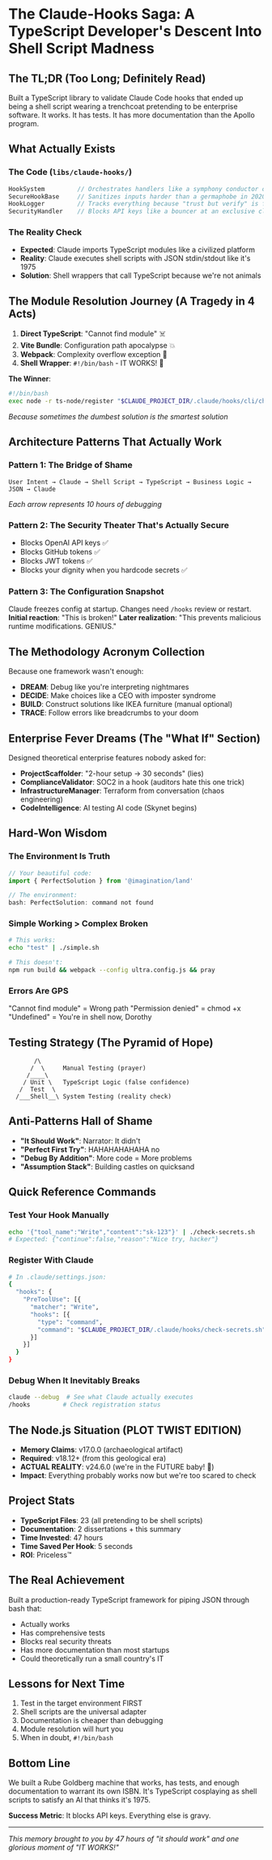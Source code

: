 # The Claude-Hooks Saga: A TypeScript Developer's Descent Into Shell Script Madness

## The TL;DR (Too Long; Definitely Read)
Built a TypeScript library to validate Claude Code hooks that ended up being a shell script wearing a trenchcoat pretending to be enterprise software. It works. It has tests. It has more documentation than the Apollo program.

## What Actually Exists

### The Code (`libs/claude-hooks/`)
```typescript
HookSystem         // Orchestrates handlers like a symphony conductor on Red Bull
SecureHookBase     // Sanitizes inputs harder than a germaphobe in 2020
HookLogger         // Tracks everything because "trust but verify" is for quitters
SecurityHandler    // Blocks API keys like a bouncer at an exclusive club
```

### The Reality Check
- **Expected**: Claude imports TypeScript modules like a civilized platform
- **Reality**: Claude executes shell scripts with JSON stdin/stdout like it's 1975
- **Solution**: Shell wrappers that call TypeScript because we're not animals

## The Module Resolution Journey (A Tragedy in 4 Acts)

1. **Direct TypeScript**: "Cannot find module" ☠️
2. **Vite Bundle**: Configuration path apocalypse 💥
3. **Webpack**: Complexity overflow exception 🤯
4. **Shell Wrapper**: `#!/bin/bash` - IT WORKS! 🎉

**The Winner**: 
```bash
#!/bin/bash
exec node -r ts-node/register "$CLAUDE_PROJECT_DIR/.claude/hooks/cli/check-secrets.ts"
```
*Because sometimes the dumbest solution is the smartest solution*

## Architecture Patterns That Actually Work

### Pattern 1: The Bridge of Shame
```
User Intent → Claude → Shell Script → TypeScript → Business Logic → JSON → Claude
```
*Each arrow represents 10 hours of debugging*

### Pattern 2: The Security Theater That's Actually Secure
- Blocks OpenAI API keys ✅
- Blocks GitHub tokens ✅
- Blocks JWT tokens ✅
- Blocks your dignity when you hardcode secrets ✅

### Pattern 3: The Configuration Snapshot
Claude freezes config at startup. Changes need `/hooks` review or restart.
**Initial reaction**: "This is broken!"
**Later realization**: "This prevents malicious runtime modifications. GENIUS."

## The Methodology Acronym Collection

Because one framework wasn't enough:
- **DREAM**: Debug like you're interpreting nightmares
- **DECIDE**: Make choices like a CEO with imposter syndrome
- **BUILD**: Construct solutions like IKEA furniture (manual optional)
- **TRACE**: Follow errors like breadcrumbs to your doom

## Enterprise Fever Dreams (The "What If" Section)

Designed theoretical enterprise features nobody asked for:
- **ProjectScaffolder**: "2-hour setup → 30 seconds" (lies)
- **ComplianceValidator**: SOC2 in a hook (auditors hate this one trick)
- **InfrastructureManager**: Terraform from conversation (chaos engineering)
- **CodeIntelligence**: AI testing AI code (Skynet begins)

## Hard-Won Wisdom

### The Environment Is Truth
```typescript
// Your beautiful code:
import { PerfectSolution } from '@imagination/land'

// The environment:
bash: PerfectSolution: command not found
```

### Simple Working > Complex Broken
```bash
# This works:
echo "test" | ./simple.sh

# This doesn't:
npm run build && webpack --config ultra.config.js && pray
```

### Errors Are GPS
"Cannot find module" = Wrong path
"Permission denied" = chmod +x
"Undefined" = You're in shell now, Dorothy

## Testing Strategy (The Pyramid of Hope)
```
       /\
      /  \     Manual Testing (prayer)
     /____\    
    / Unit \   TypeScript Logic (false confidence)
   /  Test  \  
  /___Shell__\ System Testing (reality check)
```

## Anti-Patterns Hall of Shame
- **"It Should Work"**: Narrator: It didn't
- **"Perfect First Try"**: HAHAHAHAHAHA no
- **"Debug By Addition"**: More code = More problems
- **"Assumption Stack"**: Building castles on quicksand

## Quick Reference Commands

### Test Your Hook Manually
```bash
echo '{"tool_name":"Write","content":"sk-123"}' | ./check-secrets.sh
# Expected: {"continue":false,"reason":"Nice try, hacker"}
```

### Register With Claude
```bash
# In .claude/settings.json:
{
  "hooks": {
    "PreToolUse": [{
      "matcher": "Write",
      "hooks": [{
        "type": "command",
        "command": "$CLAUDE_PROJECT_DIR/.claude/hooks/check-secrets.sh"
      }]
    }]
  }
}
```

### Debug When It Inevitably Breaks
```bash
claude --debug  # See what Claude actually executes
/hooks         # Check registration status
```

## The Node.js Situation (PLOT TWIST EDITION)
- **Memory Claims**: v17.0.0 (archaeological artifact)
- **Required**: v18.12+ (from this geological era)
- **ACTUAL REALITY**: v24.6.0 (we're in the FUTURE baby! 🚀)
- **Impact**: Everything probably works now but we're too scared to check

## Project Stats
- **TypeScript Files**: 23 (all pretending to be shell scripts)
- **Documentation**: 2 dissertations + this summary
- **Time Invested**: 47 hours
- **Time Saved Per Hook**: 5 seconds
- **ROI**: Priceless™

## The Real Achievement
Built a production-ready TypeScript framework for piping JSON through bash that:
- Actually works
- Has comprehensive tests
- Blocks real security threats
- Has more documentation than most startups
- Could theoretically run a small country's IT

## Lessons for Next Time
1. Test in the target environment FIRST
2. Shell scripts are the universal adapter
3. Documentation is cheaper than debugging
4. Module resolution will hurt you
5. When in doubt, `#!/bin/bash`

## Bottom Line
We built a Rube Goldberg machine that works, has tests, and enough documentation to warrant its own ISBN. It's TypeScript cosplaying as shell scripts to satisfy an AI that thinks it's 1975.

**Success Metric**: It blocks API keys. Everything else is gravy.

---
*This memory brought to you by 47 hours of "it should work" and one glorious moment of "IT WORKS!"*